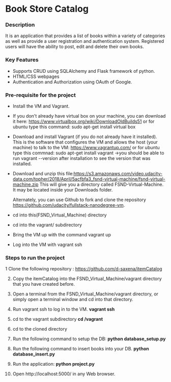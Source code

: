 # Book Store Catalog

### Description
It is an application that provides a list of books within a variety of categories as well as provide a user registration and authentication system. Registered users will have the ability to post, edit and delete their own books.

### Key Features
- Supports CRUD using SQLAlchemy and Flask framework of python.
- HTML/CSS webpages
- Authentication and Authorization using OAuth of Google.

### Pre-requisite for the project
- Install the VM and Vagrant.

- If you don't already have virtual box on your machine, you can download it here: https://www.virtualbox.org/wiki/DownloadOldBuilds51 or for ubuntu type this command: sudo apt-get install virtual box

- Download and install Vagrant (if you do not already have it installed). This is the software that configures the VM and allows the host (your machine) to talk to the VM: https://www.vagrantup.com/ or for ubuntu type this commnad: sudo apt-get install vagrant ->you should be able to run vagrant --version after installation to see the version that was installed.

- Download and unzip this file:https://s3.amazonaws.com/video.udacity-data.com/topher/2018/April/5acfbfa3_fsnd-virtual-machine/fsnd-virtual-machine.zip This will give you a directory called FSND-Virtual-Machine. It may be located inside your Downloads folder.

  Alternately, you can use Github to fork and clone the repository https://github.com/udacity/fullstack-nanodegree-vm.

- cd into this(FSND_Virtual_Machine) directory

- cd into the vagrant/ subdirectory

- Bring the VM up with the command vagrant up

- Log into the VM with vagrant ssh

### Steps to run the project
1 Clone the following repository : https://github.com/d-saxena/itemCatalog 

2. Copy the itemCatalog into the FSND_Virtual_Machine/vagrant directory that you have created before.

3. Open a terminal from the FSND_Virtual_Machine/vagrant directory, or simply open a terminal window and cd into that directory.

4. Run vagrant ssh to log in to the VM.
   **vagrant ssh**

5. cd to the vagrant subdirectory
   **cd /vagrant**

6. cd to the cloned directory

7. Run the following command to setup the DB:
   **python database_setup.py**
  
8. Run the following command to insert books into your DB.
   **python database_insert.py**
  
9. Run the application:
   **python project.py**
  
10. Open http://localhost:5000/ in any Web browser.
